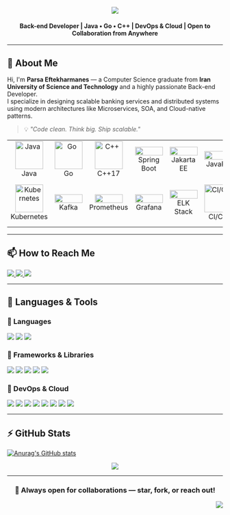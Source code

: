 <div id="top"></div>

<!-- HEADER CAPSULE -->
<p align="center">
  <img src="https://readme-typing-svg.herokuapp.com?font=Fira+Code&weight=500&size=35&pause=300&color=8A2BE2&center=true&vCenter=true&width=600&lines=Hi+%F0%9F%91%8B+I'm+Parsa;Back-end+Engineer;Java%2C+Go+%26+C%2B%2B+Developer;DevOps+Enthusiast;Distributed+Systems+Lover;Welcome+to+my+GitHub!" />
</p>

<h4 align="center">
Back-end Developer | Java • Go • C++ | DevOps & Cloud | Open to Collaboration from Anywhere
</h4>

---

## 👤 About Me

Hi, I'm <strong>Parsa Eftekharmanes</strong> — a Computer Science graduate from <strong>Iran University of Science and Technology</strong> and a highly passionate Back-end Developer.  
I specialize in designing scalable banking services and distributed systems using modern architectures like Microservices, SOA, and Cloud-native patterns.

> 💡 *"Code clean. Think big. Ship scalable."*

<table align="center">
  <tr>
    <td align="center" width="116">
      <img src="https://skillicons.dev/icons?i=java" width="65" height="65" alt="Java" />
      <br>Java
    </td>
    <td align="center" width="116">
      <img src="https://skillicons.dev/icons?i=go" width="65" height="65" alt="Go" />
      <br>Go
    </td>
    <td align="center" width="116">
      <img src="https://techstack-generator.vercel.app/cpp-icon.svg" width="65" height="65" alt="C++" />
      <br>C++17
    </td>
    <td align="center" width="116">
      <img src="https://img.shields.io/badge/SpringBoot-6DB33F?style=for-the-badge&logo=springboot&logoColor=white" width="65" height="20" />
      <br>Spring Boot
    </td>
    <td align="center" width="116">
      <img src="https://img.shields.io/badge/Jakarta%20EE-FF6C37?style=for-the-badge&logo=jakartaee&logoColor=white" width="65" height="20" />
      <br>Jakarta EE
    </td>
    <td align="center" width="116">
      <img src="https://img.shields.io/badge/JavaFX-1E90FF?style=for-the-badge&logo=java&logoColor=white" width="65" height="20" />
      <br>JavaFX
    </td>
    <td align="center" width="116">
      <img src="https://img.shields.io/badge/Gin-GO%20Web%20Framework-00ADD8?style=for-the-badge" width="65" height="20" />
      <br>Gin
    </td>
    <td align="center" width="116">
      <img src="https://img.shields.io/badge/GORM-ORM%20for%20Go-375EAB?style=for-the-badge" width="65" height="20" />
      <br>GORM
    </td>
    <td align="center" width="116">
      <img src="https://techstack-generator.vercel.app/docker-icon.svg" width="65" height="65" alt="Docker" />
      <br>Docker
    </td>
  </tr>
  <tr>
    <td align="center" width="116">
      <img src="https://skillicons.dev/icons?i=kubernetes" width="65" height="65" alt="Kubernetes" />
      <br>Kubernetes
    </td>
    <td align="center" width="116">
      <img src="https://img.shields.io/badge/Kafka-231F20?style=for-the-badge&logo=apachekafka&logoColor=white" width="65" height="20" />
      <br>Kafka
    </td>
    <td align="center" width="116">
      <img src="https://img.shields.io/badge/Prometheus-E6522C?style=for-the-badge&logo=prometheus&logoColor=white" width="65" height="20" />
      <br>Prometheus
    </td>
    <td align="center" width="116">
      <img src="https://img.shields.io/badge/Grafana-F46800?style=for-the-badge&logo=grafana&logoColor=white" width="65" height="20" />
      <br>Grafana
    </td>
    <td align="center" width="116">
      <img src="https://img.shields.io/badge/ELK-005571?style=for-the-badge&logo=elastic&logoColor=white" width="65" height="20" />
      <br>ELK Stack
    </td>
    <td align="center" width="116">
      <img src="https://skillicons.dev/icons?i=githubactions" width="65" height="65" alt="CI/CD" />
      <br>CI/CD
    </td>
    <td align="center" width="116">
      <img src="https://skillicons.dev/icons?i=docker" width="65" height="65" alt="Docker" />
      <br>Docker Swarm
    </td>
    <td align="center" width="116">
      <img src="https://skillicons.dev/icons?i=linux" width="65" height="65" alt="Linux" />
      <br>Linux
    </td>
    <td align="center" width="116">
      <img src="https://skillicons.dev/icons?i=git" width="65" height="65" alt="Git" />
      <br>Git
    </td>
  </tr>
</table>


---

## 📫 How to Reach Me

<div>
  <a href="mailto:your@email.com">
    <img src="https://img.shields.io/badge/Gmail-D14836?style=for-the-badge&logo=gmail&logoColor=white"/>
  </a>
  <a href="https://github.com/parsaeftekharmanes">
    <img src="https://img.shields.io/badge/github-%2324292e.svg?&style=for-the-badge&logo=github&logoColor=white"/>
  </a>
  <a href="https://www.linkedin.com/in/yourprofile">
    <img src="https://img.shields.io/badge/linkedin-%230077B5.svg?&style=for-the-badge&logo=linkedin&logoColor=white"/>
  </a>
</div>

---

## 🧰 Languages & Tools

### 🔹 Languages
<img src="https://img.shields.io/badge/Java-ED8B00?style=for-the-badge&logo=java&logoColor=white"/>
<img src="https://img.shields.io/badge/Go-00ADD8?style=for-the-badge&logo=go&logoColor=white"/>
<img src="https://img.shields.io/badge/C++17-00599C?style=for-the-badge&logo=c%2B%2B&logoColor=white"/>

### 🔹 Frameworks & Libraries
<img src="https://img.shields.io/badge/SpringBoot-6DB33F?style=for-the-badge&logo=springboot&logoColor=white"/>
<img src="https://img.shields.io/badge/Jakarta-EE-FF6C37?style=for-the-badge&logo=jakartaee&logoColor=white"/>
<img src="https://img.shields.io/badge/JavaFX-1E90FF?style=for-the-badge&logo=java&logoColor=white"/>
<img src="https://img.shields.io/badge/Gin-GO%20Web%20Framework-00ADD8?style=for-the-badge"/>
<img src="https://img.shields.io/badge/GORM-ORM%20for%20Go-375EAB?style=for-the-badge"/>

### 🔹 DevOps & Cloud
<img src="https://img.shields.io/badge/Docker-2496ED?style=for-the-badge&logo=docker&logoColor=white"/>
<img src="https://img.shields.io/badge/Kubernetes-326CE5?style=for-the-badge&logo=kubernetes&logoColor=white"/>
<img src="https://img.shields.io/badge/CI%2FCD-343434?style=for-the-badge&logo=githubactions&logoColor=white"/>
<img src="https://img.shields.io/badge/Prometheus-E6522C?style=for-the-badge&logo=prometheus&logoColor=white"/>
<img src="https://img.shields.io/badge/Grafana-F46800?style=for-the-badge&logo=grafana&logoColor=white"/>
<img src="https://img.shields.io/badge/Kafka-231F20?style=for-the-badge&logo=apachekafka&logoColor=white"/>
<img src="https://img.shields.io/badge/ELK-005571?style=for-the-badge&logo=elastic&logoColor=white"/>
<img src="https://img.shields.io/badge/Cloud-Native-4FC08D?style=for-the-badge&logo=cloudflare&logoColor=white"/>

---

## ⚡ GitHub Stats
[![Anurag's GitHub stats](https://github-readme-stats.vercel.app/api?username=GavinRuff007)](https://github.com/anuraghazra/github-readme-stats)
<p align="center">
  <img src="https://github-readme-stats.vercel.app/api/top-langs/?username=GavinRuff007&layout=compact&theme=midnight-purple" />
</p>

---

<h3 align="center">🤝 Always open for collaborations — star, fork, or reach out!</h3>

<p align="right">
  <a href="#top">
    <img src="https://img.shields.io/badge/Back%20to%20Top%20⬆️-8A2BE2?style=for-the-badge&logoColor=white"/>
  </a>
</p>
